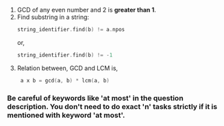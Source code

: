 1. GCD of any even number and 2 is **greater than 1**.
2. Find substring in a string:
   ```cpp
   string_identifier.find(b) != a.npos
   ```
   or,
   ```cpp
   string_identifier.find(b) != -1
   ```
3. Relation between, GCD and LCM is,
   ```cpp
    a x b = gcd(a, b) * lcm(a, b)
   ```


### Be careful of keywords like 'at most' in the question description. You don't need to do exact 'n' tasks strictly if it is mentioned with keyword 'at most'. 

